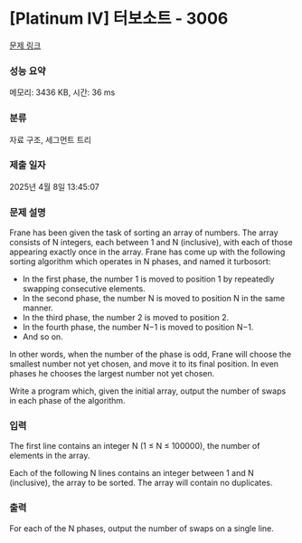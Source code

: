 # [Platinum IV] 터보소트 - 3006 

[문제 링크](https://www.acmicpc.net/problem/3006) 

### 성능 요약

메모리: 3436 KB, 시간: 36 ms

### 분류

자료 구조, 세그먼트 트리

### 제출 일자

2025년 4월 8일 13:45:07

### 문제 설명

<p>Frane has been given the task of sorting an array of numbers. The array consists of N integers, each between 1 and N (inclusive), with each of those appearing exactly once in the array. Frane has come up with the following sorting algorithm which operates in N phases, and named it turbosort: </p>

<ul>
	<li>In the first phase, the number 1 is moved to position 1 by repeatedly swapping consecutive elements. </li>
	<li>In the second phase, the number N is moved to position N in the same manner. </li>
	<li>In the third phase, the number 2 is moved to position 2. </li>
	<li>In the fourth phase, the number N−1 is moved to position N−1. </li>
	<li>And so on. </li>
</ul>

<p>In other words, when the number of the phase is odd, Frane will choose the smallest number not yet chosen, and move it to its final position. In even phases he chooses the largest number not yet chosen. </p>

<p>Write a program which, given the initial array, output the number of swaps in each phase of the algorithm. </p>

### 입력 

 <p>The first line contains an integer N (1 ≤ N ≤ 100000), the number of elements in the array. </p>

<p>Each of the following N lines contains an integer between 1 and N (inclusive), the array to be sorted. The array will contain no duplicates. </p>

### 출력 

 <p>For each of the N phases, output the number of swaps on a single line. </p>

<p> </p>


